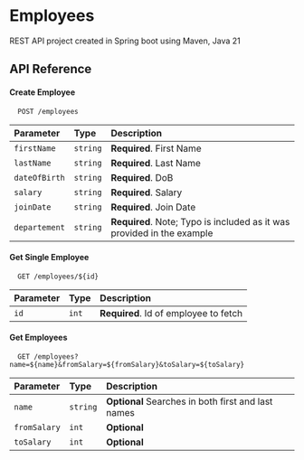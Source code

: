 # Employees

REST API project created in Spring boot using Maven, Java 21

## API Reference

#### Create Employee

```http
  POST /employees
```

| Parameter     | Type     | Description                                                            |
| :------------ | :------- | :--------------------------------------------------------------------- |
| `firstName`   | `string` | **Required**. First Name                                               |
| `lastName`    | `string` | **Required**. Last Name                                                |
| `dateOfBirth` | `string` | **Required**. DoB                                                      |
| `salary`      | `string` | **Required**. Salary                                                   |
| `joinDate`    | `string` | **Required**. Join Date                                                |
| `departement` | `string` | **Required**. Note; Typo is included as it was provided in the example |

#### Get Single Employee

```http
  GET /employees/${id}
```

| Parameter | Type  | Description                           |
| :-------- | :---- | :------------------------------------ |
| `id`      | `int` | **Required**. Id of employee to fetch |

#### Get Employees

```http
  GET /employees?name=${name}&fromSalary=${fromSalary}&toSalary=${toSalary}
```

| Parameter    | Type     | Description                                        |
| :----------- | :------- | :------------------------------------------------- |
| `name`       | `string` | **Optional** Searches in both first and last names |
| `fromSalary` | `int`    | **Optional**                                       |
| `toSalary`   | `int`    | **Optional**                                       |
